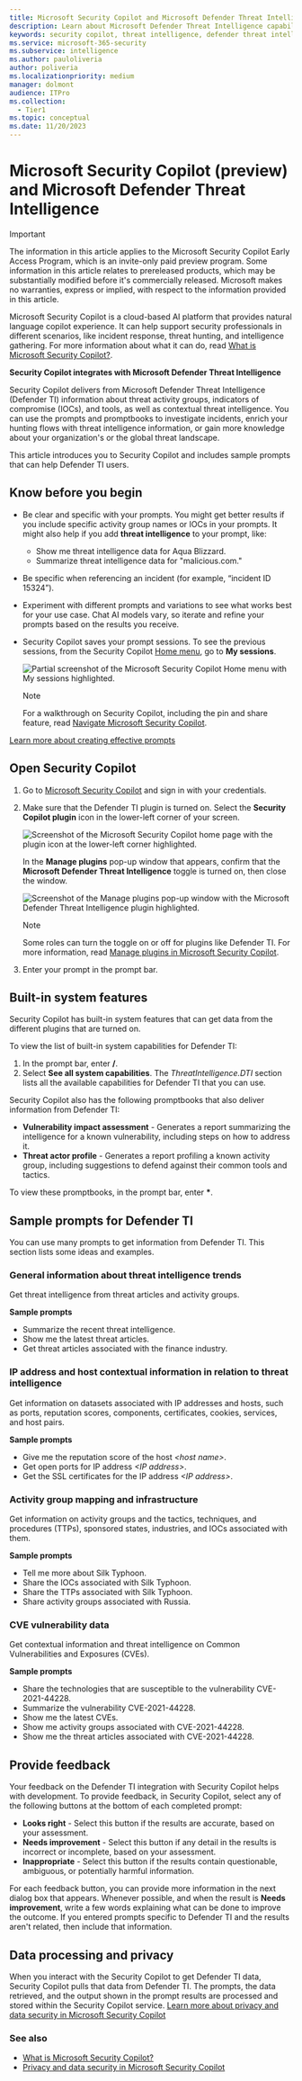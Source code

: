 ```yaml
---
title: Microsoft Security Copilot and Microsoft Defender Threat Intelligence
description: Learn about Microsoft Defender Threat Intelligence capabilities embedded in Security Copilot.
keywords: security copilot, threat intelligence, defender threat intelligence, defender ti, embedded experience, vulnerability impact assessment, threat actor profile, plugins, Microsoft plugins
ms.service: microsoft-365-security
ms.subservice: intelligence
ms.author: pauloliveria
author: poliveria
ms.localizationpriority: medium
manager: dolmont
audience: ITPro
ms.collection: 
  - Tier1
ms.topic: conceptual
ms.date: 11/20/2023
---
```


# Microsoft Security Copilot (preview) and Microsoft Defender Threat Intelligence

> [!IMPORTANT]
> The information in this article applies to the Microsoft Security Copilot Early Access Program, which is an invite-only paid preview program. Some information in this article relates to prereleased products, which may be substantially modified before it's commercially released. Microsoft makes no warranties, express or implied, with respect to the information provided in this article.

Microsoft Security Copilot is a cloud-based AI platform that provides natural language copilot experience. It can help support security professionals in different scenarios, like incident response, threat hunting, and intelligence gathering. For more information about what it can do, read [What is Microsoft Security Copilot?](/security-copilot/microsoft-security-copilot).

**Security Copilot integrates with Microsoft Defender Threat Intelligence**

Security Copilot delivers from Microsoft Defender Threat Intelligence (Defender TI) information about threat activity groups, indicators of compromise (IOCs), and tools, as well as contextual threat intelligence. You can use the prompts and promptbooks to investigate incidents, enrich your hunting flows with threat intelligence information, or gain more knowledge about your organization's or the global threat landscape.

This article introduces you to Security Copilot and includes sample prompts that can help Defender TI users.

## Know before you begin

- Be clear and specific with your prompts. You might get better results if you include specific activity group names or IOCs in your prompts. It might also help if you add **threat intelligence** to your prompt, like:
  - Show me threat intelligence data for Aqua Blizzard.
  - Summarize threat intelligence data for "malicious.com."
- Be specific when referencing an incident (for example, “incident ID 15324”).
- Experiment with different prompts and variations to see what works best for your use case. Chat AI models vary, so iterate and refine your prompts based on the results you receive.
- Security Copilot saves your prompt sessions. To see the previous sessions, from the Security Copilot [Home menu](/security-copilot/navigating-security-copilot#home-menu), go to **My sessions**.
    
    ![Partial screenshot of the Microsoft Security Copilot Home menu with My sessions highlighted.](/defender/threat-intelligence/media/defender-ti-and-copilot/copilot-my-sessions.png)

    > [!NOTE]
    > For a walkthrough on Security Copilot, including the pin and share feature, read [Navigate Microsoft Security Copilot](/security-copilot/navigating-security-copilot).

[Learn more about creating effective prompts](/security-copilot/prompting-tips)

## Open Security Copilot

1.	Go to [Microsoft Security Copilot](https://go.microsoft.com/fwlink/?linkid=2247989) and sign in with your credentials.
2.	Make sure that the Defender TI plugin is turned on. Select the **Security Copilot plugin** icon in the lower-left corner of your screen. 
   
      ![Screenshot of the Microsoft Security Copilot home page with the plugin icon at the lower-left corner highlighted.](/defender/threat-intelligence/media/defender-ti-and-copilot//copilot-plugin-button.png)

    In the **Manage plugins** pop-up window that appears, confirm that the **Microsoft Defender Threat Intelligence** toggle is turned on, then close the window.

    ![Screenshot of the Manage plugins pop-up window with the Microsoft Defender Threat Intelligence plugin highlighted.](/defender/threat-intelligence/media/defender-ti-and-copilot/copilot-manage-plugins.png)

    > [!NOTE]
    > Some roles can turn the toggle on or off for plugins like Defender TI. For more information, read [Manage plugins in Microsoft Security Copilot](/security-copilot/manage-plugins).

3.	Enter your prompt in the prompt bar.

## Built-in system features

Security Copilot has built-in system features that can get data from the different plugins that are turned on.

To view the list of built-in system capabilities for Defender TI:

1.	In the prompt bar, enter **/**.
2.	Select **See all system capabilities**. The *ThreatIntelligence.DTI* section lists all the available capabilities for Defender TI that you can use.

Security Copilot also has the following promptbooks that also deliver information from Defender TI:
- **Vulnerability impact assessment** - Generates a report summarizing the intelligence for a known vulnerability, including steps on how to address it.
- **Threat actor profile** - Generates a report profiling a known activity group, including suggestions to defend against their common tools and tactics.

To view these promptbooks, in the prompt bar, enter __*__. 

## Sample prompts for Defender TI

You can use many prompts to get information from Defender TI. This section lists some ideas and examples.

### General information about threat intelligence trends
Get threat intelligence from threat articles and activity groups. 

**Sample prompts** 
- Summarize the recent threat intelligence.
- Show me the latest threat articles. 
- Get threat articles associated with the finance industry.

### IP address and host contextual information in relation to threat intelligence

Get information on datasets associated with IP addresses and hosts, such as ports, reputation scores, components, certificates, cookies, services, and host pairs.

**Sample prompts** 
- Give me the reputation score of the host _\<host name\>_. 
- Get open ports for IP address _\<IP address\>_.
- Get the SSL certificates for the IP address _\<IP address\>_.

### Activity group mapping and infrastructure
Get information on activity groups and the tactics, techniques, and procedures (TTPs), sponsored states, industries, and IOCs associated with them.

**Sample prompts** 
- Tell me more about Silk Typhoon.
- Share the IOCs associated with Silk Typhoon.
- Share the TTPs associated with Silk Typhoon.
- Share activity groups associated with Russia.

### CVE vulnerability data 
Get contextual information and threat intelligence on Common Vulnerabilities and Exposures (CVEs).

**Sample prompts** 
- Share the technologies that are susceptible to the vulnerability CVE-2021-44228.
- Summarize the vulnerability CVE-2021-44228.
- Show me the latest CVEs.
- Show me activity groups associated with CVE-2021-44228.
- Show me the threat articles associated with CVE-2021-44228.

## Provide feedback

Your feedback on the Defender TI integration with Security Copilot helps with development. To provide feedback, in Security Copilot, select any of the following buttons at the bottom of each completed prompt:
- **Looks right** - Select this button if the results are accurate, based on your assessment. 
- **Needs improvement** - Select this button if any detail in the results is incorrect or incomplete, based on your assessment. 
- **Inappropriate** - Select this button if the results contain questionable, ambiguous, or potentially harmful information.

For each feedback button, you can provide more information in the next dialog box that appears. Whenever possible, and when the result is **Needs improvement**, write a few words explaining what can be done to improve the outcome. If you entered prompts specific to Defender TI and the results aren't related, then include that information.

## Data processing and privacy

When you interact with the Security Copilot to get Defender TI data, Security Copilot pulls that data from Defender TI. The prompts, the data retrieved, and the output shown in the prompt results are processed and stored within the Security Copilot service. [Learn more about privacy and data security in Microsoft Security Copilot](/security-copilot/privacy-data-security)

### See also
- [What is Microsoft Security Copilot?](/security-copilot/microsoft-security-copilot)
- [Privacy and data security in Microsoft Security Copilot](/security-copilot/privacy-data-security)
